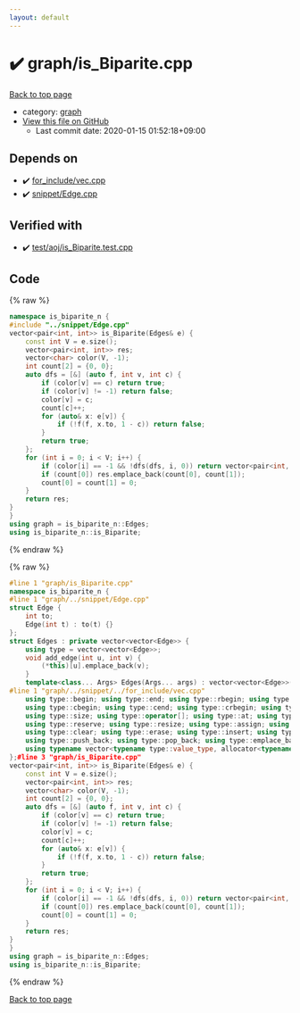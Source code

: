 ```yaml
---
layout: default
---
```


<!-- mathjax config similar to math.stackexchange -->
<script type="text/javascript" async
  src="https://cdnjs.cloudflare.com/ajax/libs/mathjax/2.7.5/MathJax.js?config=TeX-MML-AM_CHTML">
</script>
<script type="text/x-mathjax-config">
  MathJax.Hub.Config({
    TeX: { equationNumbers: { autoNumber: "AMS" }},
    tex2jax: {
      inlineMath: [ ['$','$'] ],
      processEscapes: true
    },
    "HTML-CSS": { matchFontHeight: false },
    displayAlign: "left",
    displayIndent: "2em"
  });
</script>

<script type="text/javascript" src="https://cdnjs.cloudflare.com/ajax/libs/jquery/3.4.1/jquery.min.js"></script>
<script src="https://cdn.jsdelivr.net/npm/jquery-balloon-js@1.1.2/jquery.balloon.min.js" integrity="sha256-ZEYs9VrgAeNuPvs15E39OsyOJaIkXEEt10fzxJ20+2I=" crossorigin="anonymous"></script>
<script type="text/javascript" src="../../assets/js/copy-button.js"></script>
<link rel="stylesheet" href="../../assets/css/copy-button.css" />


# :heavy_check_mark: graph/is_Biparite.cpp

<a href="../../index.html">Back to top page</a>

* category: <a href="../../index.html#f8b0b924ebd7046dbfa85a856e4682c8">graph</a>
* <a href="{{ site.github.repository_url }}/blob/master/graph/is_Biparite.cpp">View this file on GitHub</a>
    - Last commit date: 2020-01-15 01:52:18+09:00




## Depends on

* :heavy_check_mark: <a href="../for_include/vec.cpp.html">for_include/vec.cpp</a>
* :heavy_check_mark: <a href="../snippet/Edge.cpp.html">snippet/Edge.cpp</a>


## Verified with

* :heavy_check_mark: <a href="../../verify/test/aoj/is_Biparite.test.cpp.html">test/aoj/is_Biparite.test.cpp</a>


## Code

<a id="unbundled"></a>
{% raw %}
```cpp
namespace is_biparite_n {
#include "../snippet/Edge.cpp"
vector<pair<int, int>> is_Biparite(Edges& e) {
	const int V = e.size();
	vector<pair<int, int>> res;
	vector<char> color(V, -1);
	int count[2] = {0, 0};
	auto dfs = [&] (auto f, int v, int c) {
		if (color[v] == c) return true;
		if (color[v] != -1) return false;
		color[v] = c;
		count[c]++;
		for (auto& x: e[v]) {
			if (!f(f, x.to, 1 - c)) return false;
		}
		return true;
	};
	for (int i = 0; i < V; i++) {
		if (color[i] == -1 && !dfs(dfs, i, 0)) return vector<pair<int, int>>(0);
		if (count[0]) res.emplace_back(count[0], count[1]);
		count[0] = count[1] = 0;
	}
	return res;
}
}
using graph = is_biparite_n::Edges;
using is_biparite_n::is_Biparite;
```
{% endraw %}

<a id="bundled"></a>
{% raw %}
```cpp
#line 1 "graph/is_Biparite.cpp"
namespace is_biparite_n {
#line 1 "graph/../snippet/Edge.cpp"
struct Edge {
	int to;
	Edge(int t) : to(t) {}
};
struct Edges : private vector<vector<Edge>> {
	using type = vector<vector<Edge>>;
	void add_edge(int u, int v) {
		(*this)[u].emplace_back(v);
	}
	template<class... Args> Edges(Args... args) : vector<vector<Edge>>(args...) {}
#line 1 "graph/../snippet/../for_include/vec.cpp"
	using type::begin; using type::end; using type::rbegin; using type::rend;
	using type::cbegin; using type::cend; using type::crbegin; using type::crend;
	using type::size; using type::operator[]; using type::at; using type::back; using type::front;
	using type::reserve; using type::resize; using type::assign; using type::shrink_to_fit;
	using type::clear; using type::erase; using type::insert; using type::swap; 
	using type::push_back; using type::pop_back; using type::emplace_back; using type::empty;
	using typename vector<typename type::value_type, allocator<typename type::value_type>>::iterator;#line 12 "graph/../snippet/Edge.cpp"
};#line 3 "graph/is_Biparite.cpp"
vector<pair<int, int>> is_Biparite(Edges& e) {
	const int V = e.size();
	vector<pair<int, int>> res;
	vector<char> color(V, -1);
	int count[2] = {0, 0};
	auto dfs = [&] (auto f, int v, int c) {
		if (color[v] == c) return true;
		if (color[v] != -1) return false;
		color[v] = c;
		count[c]++;
		for (auto& x: e[v]) {
			if (!f(f, x.to, 1 - c)) return false;
		}
		return true;
	};
	for (int i = 0; i < V; i++) {
		if (color[i] == -1 && !dfs(dfs, i, 0)) return vector<pair<int, int>>(0);
		if (count[0]) res.emplace_back(count[0], count[1]);
		count[0] = count[1] = 0;
	}
	return res;
}
}
using graph = is_biparite_n::Edges;
using is_biparite_n::is_Biparite;
```
{% endraw %}

<a href="../../index.html">Back to top page</a>

